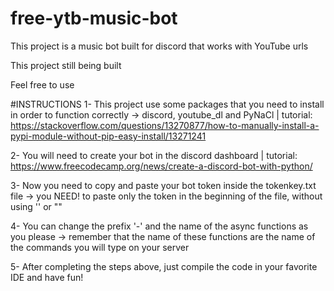 # free-ytb-music-bot
This project is a music bot built for discord that works with YouTube urls

This project still being built

Feel free to use


#INSTRUCTIONS
1- This project use some packages that you need to install in order to function correctly -> discord, youtube_dl and PyNaCl | tutorial: https://stackoverflow.com/questions/13270877/how-to-manually-install-a-pypi-module-without-pip-easy-install/13271241

2- You will need to create your bot in the discord dashboard | tutorial: https://www.freecodecamp.org/news/create-a-discord-bot-with-python/

3- Now you need to copy and paste your bot token inside the tokenkey.txt file -> you NEED! to paste only the token in the beginning of the file, without using '' or ""

4- You can change the prefix '-' and the name of the async functions as you please -> remember that the name of these functions are the name of the commands you will type on your server

5- After completing the steps above, just compile the code in your favorite IDE and have fun!
